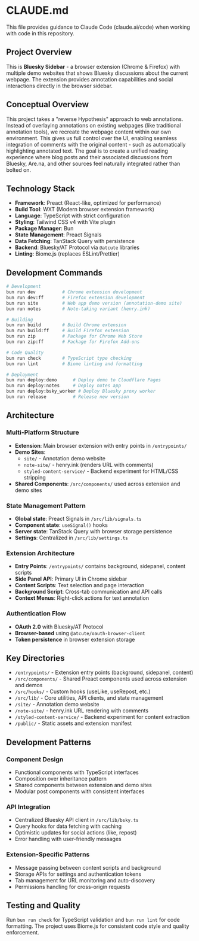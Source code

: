 # CLAUDE.md

This file provides guidance to Claude Code (claude.ai/code) when working with code in this repository.

## Project Overview

This is **Bluesky Sidebar** - a browser extension (Chrome & Firefox) with multiple demo websites that shows Bluesky discussions about the current webpage. The extension provides annotation capabilities and social interactions directly in the browser sidebar.

## Conceptual Overview

This project takes a "reverse Hypothesis" approach to web annotations. Instead of overlaying annotations on existing webpages (like traditional annotation tools), we recreate the webpage content within our own environment. This gives us full control over the UI, enabling seamless integration of comments with the original content - such as automatically highlighting annotated text. The goal is to create a unified reading experience where blog posts and their associated discussions from Bluesky, Are.na, and other sources feel naturally integrated rather than bolted on.

## Technology Stack

- **Framework**: Preact (React-like, optimized for performance)
- **Build Tool**: WXT (Modern browser extension framework)
- **Language**: TypeScript with strict configuration
- **Styling**: Tailwind CSS v4 with Vite plugin
- **Package Manager**: Bun
- **State Management**: Preact Signals
- **Data Fetching**: TanStack Query with persistence
- **Backend**: Bluesky/AT Protocol via `@atcute` libraries
- **Linting**: Biome.js (replaces ESLint/Prettier)

## Development Commands

```bash
# Development
bun run dev          # Chrome extension development
bun run dev:ff       # Firefox extension development
bun run site         # Web app demo version (annotation-demo site)
bun run notes        # Note-taking variant (henry.ink)

# Building
bun run build        # Build Chrome extension
bun run build:ff     # Build Firefox extension
bun run zip          # Package for Chrome Web Store
bun run zip:ff       # Package for Firefox Add-ons

# Code Quality
bun run check        # TypeScript type checking
bun run lint         # Biome linting and formatting

# Deployment
bun run deploy:demo      # Deploy demo to Cloudflare Pages
bun run deploy:notes     # Deploy notes app
bun run deploy:bsky_worker # Deploy Bluesky proxy worker
bun run release          # Release new version
```

## Architecture

### Multi-Platform Structure
- **Extension**: Main browser extension with entry points in `/entrypoints/`
- **Demo Sites**:
  - `site/` - Annotation demo website
  - `note-site/` - henry.ink (renders URL with comments)
  - `styled-content-service/` - Backend experiment for HTML/CSS stripping
- **Shared Components**: `/src/components/` used across extension and demo sites

### State Management Pattern
- **Global state**: Preact Signals in `/src/lib/signals.ts`
- **Component state**: `useSignal()` hooks
- **Server state**: TanStack Query with browser storage persistence
- **Settings**: Centralized in `/src/lib/settings.ts`

### Extension Architecture
- **Entry Points**: `/entrypoints/` contains background, sidepanel, content scripts
- **Side Panel API**: Primary UI in Chrome sidebar
- **Content Scripts**: Text selection and page interaction
- **Background Script**: Cross-tab communication and API calls
- **Context Menus**: Right-click actions for text annotation

### Authentication Flow
- **OAuth 2.0** with Bluesky/AT Protocol
- **Browser-based** using `@atcute/oauth-browser-client`
- **Token persistence** in browser extension storage

## Key Directories

- `/entrypoints/` - Extension entry points (background, sidepanel, content)
- `/src/components/` - Shared Preact components used across extension and demos
- `/src/hooks/` - Custom hooks (useLike, useRepost, etc.)
- `/src/lib/` - Core utilities, API clients, and state management
- `/site/` - Annotation demo website
- `/note-site/` - henry.ink URL rendering with comments
- `/styled-content-service/` - Backend experiment for content extraction
- `/public/` - Static assets and extension manifest

## Development Patterns

### Component Design
- Functional components with TypeScript interfaces
- Composition over inheritance pattern
- Shared components between extension and demo sites
- Modular post components with consistent interfaces

### API Integration
- Centralized Bluesky API client in `/src/lib/bsky.ts`
- Query hooks for data fetching with caching
- Optimistic updates for social actions (like, repost)
- Error handling with user-friendly messages

### Extension-Specific Patterns
- Message passing between content scripts and background
- Storage APIs for settings and authentication tokens
- Tab management for URL monitoring and auto-discovery
- Permissions handling for cross-origin requests

## Testing and Quality

Run `bun run check` for TypeScript validation and `bun run lint` for code formatting. The project uses Biome.js for consistent code style and quality enforcement.